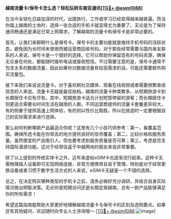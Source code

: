 **越南流量卡/保号卡怎么选？轻松玩转东南亚通讯[[TG💪+ @esim1088](https://t.me/s/esim1088)]**

在当今全球化日益加深的时代，出国旅行、工作或学习已经变得越来越普遍。而当你踏上越南的土地时，选择一张合适的手机卡就显得尤为重要了。无论是为了保持通讯畅通还是满足日常上网需求，了解越南的流量卡和保号卡是非常必要的。

首先，让我们来聊聊什么是保号卡。保号卡的主要功能就是维持手机号码的活跃状态，避免因为长时间未使用而被运营商回收号码。对于那些经常需要与国内亲友联系的人来说，保号卡是一个很好的选择。它可以帮助你保留现有的号码资源，确保无论身在何处，都能随时接听电话或接收短信。不过需要注意的是，保号卡通常不包含太多的数据流量，因此如果你对数据流量有较高需求的话，可能还需要额外购买流量包。

接下来我们来说说流量卡。对于喜欢刷社交媒体、观看在线视频或者需要频繁查阅信息的人来说，流量卡无疑是最佳拍档。越南的流量卡种类繁多，从短期旅游卡到长期居住卡应有尽有。其中，短期旅游卡适合计划短暂停留的游客；而长期居住卡则更适合需要长时间生活在越南的人群。不同运营商提供的流量卡套餐差异较大，有的侧重于提供高速上网体验，有的则以性价比取胜。所以在挑选时一定要根据自己的实际需求来进行选择。

那么如何判断哪款产品最适合你呢？这里有几个小技巧供参考：第一，看覆盖范围。确保所选卡能在你常去的地方提供良好的信号覆盖；第二，比较价格和服务质量。虽然便宜的产品吸引人，但也要考虑到服务质量是否可靠；第三，考虑是否支持国际漫游功能。这对于经常往返于中越两地的朋友来说非常重要。

除了以上提到的传统实体卡之外，近年来虚拟eSIM卡也逐渐流行起来。这种卡无需物理插入设备即可实现网络连接，非常方便携带且易于管理。特别是对于经常更换设备或者习惯于数字生活方式的人来说，eSIM卡无疑是一个不错的选择。

总之，在决定购买哪种类型的手机卡之前，请务必做好充分调研，并结合自身实际情况做出明智决策。无论你是短期访问还是长期定居越南，总有一款产品能够满足你的所有需求！

希望这篇指南能帮助大家更好地理解越南流量卡与保号卡的区别及选购要点。如果还有其他疑问，欢迎随时向专业人士咨询哦～ [[TG💪+ @esim1088](https://t.me/s/esim1088) ![Image](https://i.postimg.cc/4NQfJmqS/Snipaste-2025-05-13-00-14-12.png)]